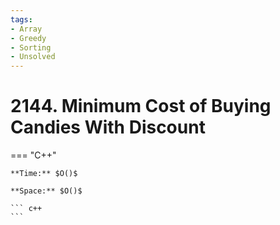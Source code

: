 ```yaml
---
tags:
- Array
- Greedy
- Sorting
- Unsolved
---
```



# 2144. Minimum Cost of Buying Candies With Discount

=== "C++"

    **Time:** $O()$

    **Space:** $O()$

    ``` c++
    ```